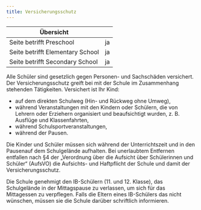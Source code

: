```yaml
---
title: Versicherungsschutz
---
```

| Übersicht | |
| --- | --- |
| Seite betrifft Preschool | ja |
| Seite betrifft Elementary School | ja |
| Seite betrifft Secondary School | ja |

Alle Schüler sind gesetzlich gegen Personen- und Sachschäden versichert. Der Versicherungsschutz greift bei mit der Schule im Zusammenhang stehenden Tätigkeiten. Versichert ist Ihr Kind:

-   auf dem direkten Schulweg (Hin- und Rückweg ohne Umweg),
-   während Veranstaltungen mit den Kindern oder Schülern, die von Lehrern oder Erziehern organisiert und beaufsichtigt wurden, z. B. Ausflüge und Klassenfahrten,
-   während Schulsportveranstaltungen,
-   während der Pausen.

Die Kinder und Schüler müssen sich während der Unterrichtszeit und in den Pausenauf dem Schulgelände aufhalten. Bei unerlaubtem Entfernen entfallen nach §4 der „Verordnung über die Aufsicht über Schülerinnen und Schüler“ (AufsVO) die Aufsichts\- und Haftpflicht der Schule und damit der Versicherungsschutz.

Die Schule genehmigt den IB-Schülern (11. und 12. Klasse), das Schulgelände in der Mittagspause zu verlassen, um sich für das Mittagessen zu verpflegen. Falls die Eltern eines IB-Schülers das nicht wünschen, müssen sie die Schule darüber schriftlich informieren.